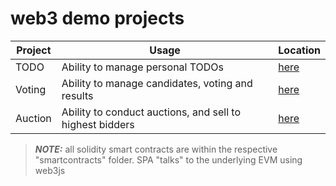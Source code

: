 # web3 demo projects

| Project  | Usage | Location |
| ------------- | ------------- | ------------- |
| TODO  | Ability to manage personal TODOs | [here](todos/readme.md)  |
| Voting | Ability to manage candidates, voting and results | [here](voting/readme.md)  |
| Auction | Ability to conduct auctions, and sell to highest bidders | [here](auction/readme.md)  |

> **_NOTE:_** all solidity smart contracts are within the respective "smartcontracts" folder. SPA "talks" to the underlying EVM using web3js